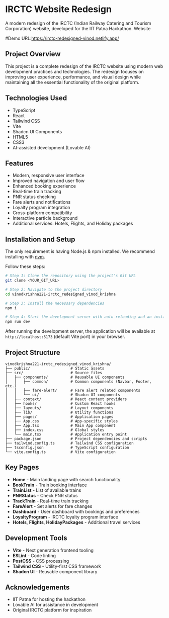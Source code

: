 # IRCTC Website Redesign

A modern redesign of the IRCTC (Indian Railway Catering and Tourism Corporation) website, developed for the IIT Patna Hackathon.
Website 

#Demo
URL:https://irctc-redesigned-vinod.netlify.app/

## Project Overview

This project is a complete redesign of the IRCTC website using modern web development practices and technologies. The redesign focuses on improving user experience, performance, and visual design while maintaining all the essential functionality of the original platform.

## Technologies Used

- TypeScript
- React
- Tailwind CSS
- Vite
- Shadcn UI Components
- HTML5
- CSS3
- AI-assisted development (Lovable AI)

## Features

- Modern, responsive user interface
- Improved navigation and user flow
- Enhanced booking experience
- Real-time train tracking
- PNR status checking
- Fare alerts and notifications
- Loyalty program integration
- Cross-platform compatibility
- Interactive particle background
- Additional services: Hotels, Flights, and Holiday packages

## Installation and Setup

The only requirement is having Node.js & npm installed. We recommend installing with [nvm](https://github.com/nvm-sh/nvm).

Follow these steps:

```bash
# Step 1: Clone the repository using the project's Git URL
git clone <YOUR_GIT_URL>

# Step 2: Navigate to the project directory
cd vinodkrishna221-irctc_redesigned_vinod_krishna

# Step 3: Install the necessary dependencies
npm i

# Step 4: Start the development server with auto-reloading and an instant preview
npm run dev
```

After running the development server, the application will be available at `http://localhost:5173` (default Vite port) in your browser.

## Project Structure

```
vinodkrishna221-irctc_redesigned_vinod_krishna/
├── public/                  # Static assets
├── src/                     # Source files
│   ├── components/          # Reusable UI components
│   │   ├── common/          # Common components (Navbar, Footer, etc.)
│   │   ├── fare-alert/      # Fare alert related components
│   │   └── ui/              # Shadcn UI components
│   ├── context/             # React context providers
│   ├── hooks/               # Custom React hooks
│   ├── layouts/             # Layout components
│   ├── lib/                 # Utility functions
│   ├── pages/               # Application pages
│   ├── App.css              # App-specific styles
│   ├── App.tsx              # Main App component
│   ├── index.css            # Global styles
│   └── main.tsx             # Application entry point
├── package.json             # Project dependencies and scripts
├── tailwind.config.ts       # Tailwind CSS configuration
├── tsconfig.json            # TypeScript configuration
└── vite.config.ts           # Vite configuration
```

## Key Pages

- **Home** - Main landing page with search functionality
- **BookTrain** - Train booking interface
- **TrainList** - List of available trains
- **PNRStatus** - Check PNR status
- **TrackTrain** - Real-time train tracking
- **FareAlert** - Set alerts for fare changes
- **Dashboard** - User dashboard with bookings and preferences
- **LoyaltyProgram** - IRCTC loyalty program interface
- **Hotels**, **Flights**, **HolidayPackages** - Additional travel services

## Development Tools

- **Vite** - Next generation frontend tooling
- **ESLint** - Code linting
- **PostCSS** - CSS processing
- **Tailwind CSS** - Utility-first CSS framework
- **Shadcn UI** - Reusable component library


## Acknowledgements

- IIT Patna for hosting the hackathon
- Lovable AI for assistance in development
- Original IRCTC platform for inspiration
